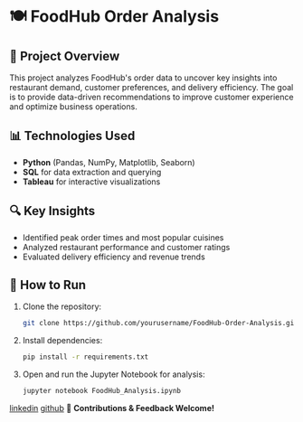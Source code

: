 # 🍽️ FoodHub Order Analysis  

## 📌 Project Overview  
This project analyzes FoodHub's order data to uncover key insights into restaurant demand, customer preferences, and delivery efficiency. The goal is to provide data-driven recommendations to improve customer experience and optimize business operations.  

## 📊 Technologies Used  
- **Python** (Pandas, NumPy, Matplotlib, Seaborn)  
- **SQL** for data extraction and querying  
- **Tableau** for interactive visualizations  

## 🔍 Key Insights  
- Identified peak order times and most popular cuisines  
- Analyzed restaurant performance and customer ratings  
- Evaluated delivery efficiency and revenue trends  

## 🚀 How to Run  
1. Clone the repository:  
   ```bash
   git clone https://github.com/yourusername/FoodHub-Order-Analysis.git
   ```  
2. Install dependencies:  
   ```bash
   pip install -r requirements.txt
   ```  
3. Open and run the Jupyter Notebook for analysis:  
   ```bash
   jupyter notebook FoodHub_Analysis.ipynb
   ```  

[linkedin](https://www.linkedin.com/in/purva-mavani-927128174/) [github](https://github.com/PurvaMavani)
📢 **Contributions & Feedback Welcome!**  
